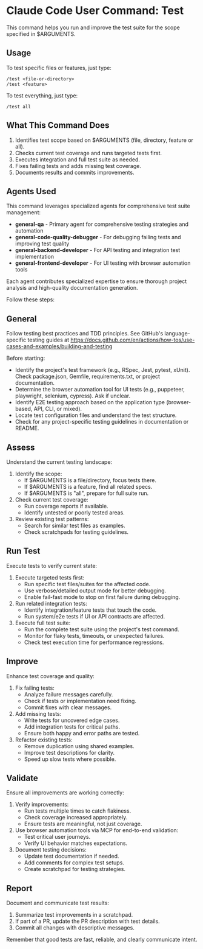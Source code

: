 # Claude Code User Command: Test

This command helps you run and improve the test suite for the scope specified in $ARGUMENTS.

## Usage

To test specific files or features, just type:

```
/test <file-or-directory>
/test <feature>
```

To test everything, just type:

```
/test all
```

## What This Command Does

1. Identifies test scope based on $ARGUMENTS (file, directory, feature or all).
2. Checks current test coverage and runs targeted tests first.
3. Executes integration and full test suite as needed.
4. Fixes failing tests and adds missing test coverage.
5. Documents results and commits improvements.

## Agents Used

This command leverages specialized agents for comprehensive test suite management:

- **general-qa** - Primary agent for comprehensive testing strategies and automation
- **general-code-quality-debugger** - For debugging failing tests and improving test quality
- **general-backend-developer** - For API testing and integration test implementation
- **general-frontend-developer** - For UI testing with browser automation tools

Each agent contributes specialized expertise to ensure thorough project analysis and high-quality documentation generation.

Follow these steps:

## General

Follow testing best practices and TDD principles. See GitHub's language-specific testing guides at https://docs.github.com/en/actions/how-tos/use-cases-and-examples/building-and-testing

Before starting:

- Identify the project's test framework (e.g., RSpec, Jest, pytest, xUnit). Check package.json, Gemfile, requirements.txt, or project documentation.
- Determine the browser automation tool for UI tests (e.g., puppeteer, playwright, selenium, cypress). Ask if unclear.
- Identify E2E testing approach based on the application type (browser-based, API, CLI, or mixed).
- Locate test configuration files and understand the test structure.
- Check for any project-specific testing guidelines in documentation or README.

## Assess

Understand the current testing landscape:

1. Identify the scope:
    - If $ARGUMENTS is a file/directory, focus tests there.
    - If $ARGUMENTS is a feature, find all related specs.
    - If $ARGUMENTS is "all", prepare for full suite run.
2. Check current test coverage:
    - Run coverage reports if available.
    - Identify untested or poorly tested areas.
3. Review existing test patterns:
    - Search for similar test files as examples.
    - Check scratchpads for testing guidelines.

## Run Test

Execute tests to verify current state:

1. Execute targeted tests first:
    - Run specific test files/suites for the affected code.
    - Use verbose/detailed output mode for better debugging.
    - Enable fail-fast mode to stop on first failure during debugging.
2. Run related integration tests:
    - Identify integration/feature tests that touch the code.
    - Run system/e2e tests if UI or API contracts are affected.
3. Execute full test suite:
    - Run the complete test suite using the project's test command.
    - Monitor for flaky tests, timeouts, or unexpected failures.
    - Check test execution time for performance regressions.

## Improve

Enhance test coverage and quality:

1. Fix failing tests:
    - Analyze failure messages carefully.
    - Check if tests or implementation need fixing.
    - Commit fixes with clear messages.
2. Add missing tests:
    - Write tests for uncovered edge cases.
    - Add integration tests for critical paths.
    - Ensure both happy and error paths are tested.
3. Refactor existing tests:
    - Remove duplication using shared examples.
    - Improve test descriptions for clarity.
    - Speed up slow tests where possible.

## Validate

Ensure all improvements are working correctly:

1. Verify improvements:
    - Run tests multiple times to catch flakiness.
    - Check coverage increased appropriately.
    - Ensure tests are meaningful, not just coverage.
2. Use browser automation tools via MCP for end-to-end validation:
    - Test critical user journeys.
    - Verify UI behavior matches expectations.
3. Document testing decisions:
    - Update test documentation if needed.
    - Add comments for complex test setups.
    - Create scratchpad for testing strategies.

## Report

Document and communicate test results:

1. Summarize test improvements in a scratchpad.
2. If part of a PR, update the PR description with test details.
3. Commit all changes with descriptive messages.

Remember that good tests are fast, reliable, and clearly communicate intent.